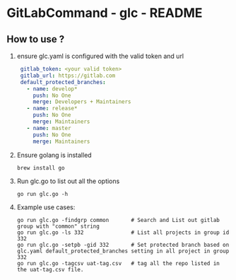 # GitLabCommand - glc - README

## How to use ?
1. ensure glc.yaml is configured with the valid token and url

   ```yaml
	gitlab_token: <your valid token>
   	gitlab_url: https://gitlab.com
   	default_protected_branches:
	  - name: develop*
	    push: No One
	    merge: Developers + Maintainers
	  - name: release*
	    push: No One
	    merge: Maintainers
	  - name: master
	    push: No One
	    merge: Maintainers
	```

2. Ensure golang is installed

   ```
   brew install go
   ```

3. Run glc.go to list out all the options
   
   ```
   go run glc.go -h
   ```

4. Example use cases:

	```
	go run glc.go -findgrp common   	# Search and List out gitlab group with "common" string
	go run glc.go -ls 332               # List all projects in group id 332
	go run glc.go -setpb -gid 332       # Set protected branch based on glc.yaml default_protected_branches setting in all project in group 332
	go run glc.go -tagcsv uat-tag.csv   # tag all the repo listed in the uat-tag.csv file.
	```
